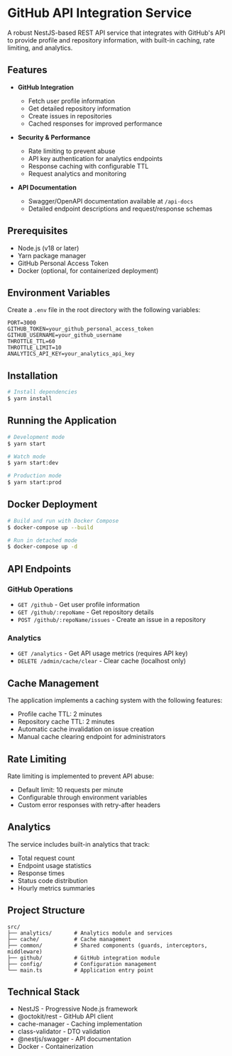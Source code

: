 # GitHub API Integration Service

A robust NestJS-based REST API service that integrates with GitHub's API to provide profile and repository information, with built-in caching, rate limiting, and analytics.

## Features

- **GitHub Integration**
  - Fetch user profile information
  - Get detailed repository information
  - Create issues in repositories
  - Cached responses for improved performance

- **Security & Performance**
  - Rate limiting to prevent abuse
  - API key authentication for analytics endpoints
  - Response caching with configurable TTL
  - Request analytics and monitoring

- **API Documentation**
  - Swagger/OpenAPI documentation available at `/api-docs`
  - Detailed endpoint descriptions and request/response schemas

## Prerequisites

- Node.js (v18 or later)
- Yarn package manager
- GitHub Personal Access Token
- Docker (optional, for containerized deployment)

## Environment Variables

Create a `.env` file in the root directory with the following variables:

```
PORT=3000
GITHUB_TOKEN=your_github_personal_access_token
GITHUB_USERNAME=your_github_username
THROTTLE_TTL=60
THROTTLE_LIMIT=10
ANALYTICS_API_KEY=your_analytics_api_key
```

## Installation

```bash
# Install dependencies
$ yarn install
```

## Running the Application

```bash
# Development mode
$ yarn start

# Watch mode
$ yarn start:dev

# Production mode
$ yarn start:prod
```

## Docker Deployment

```bash
# Build and run with Docker Compose
$ docker-compose up --build

# Run in detached mode
$ docker-compose up -d
```

## API Endpoints

### GitHub Operations

- `GET /github` - Get user profile information
- `GET /github/:repoName` - Get repository details
- `POST /github/:repoName/issues` - Create an issue in a repository

### Analytics

- `GET /analytics` - Get API usage metrics (requires API key)
- `DELETE /admin/cache/clear` - Clear cache (localhost only)

## Cache Management

The application implements a caching system with the following features:

- Profile cache TTL: 2 minutes
- Repository cache TTL: 2 minutes
- Automatic cache invalidation on issue creation
- Manual cache clearing endpoint for administrators

## Rate Limiting

Rate limiting is implemented to prevent API abuse:

- Default limit: 10 requests per minute
- Configurable through environment variables
- Custom error responses with retry-after headers

## Analytics

The service includes built-in analytics that track:

- Total request count
- Endpoint usage statistics
- Response times
- Status code distribution
- Hourly metrics summaries

## Project Structure

```
src/
├── analytics/       # Analytics module and services
├── cache/           # Cache management
├── common/          # Shared components (guards, interceptors, middleware)
├── github/          # GitHub integration module
├── config/          # Configuration management
└── main.ts          # Application entry point
```

## Technical Stack

- NestJS - Progressive Node.js framework
- @octokit/rest - GitHub API client
- cache-manager - Caching implementation
- class-validator - DTO validation
- @nestjs/swagger - API documentation
- Docker - Containerization
